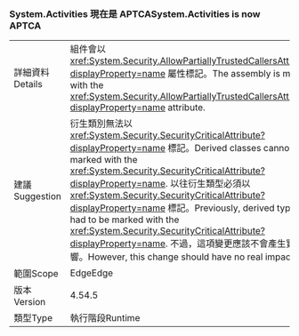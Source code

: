 ### <a name="systemactivities-is-now-aptca"></a><span data-ttu-id="e8cec-101">System.Activities 現在是 APTCA</span><span class="sxs-lookup"><span data-stu-id="e8cec-101">System.Activities is now APTCA</span></span>

|   |   |
|---|---|
|<span data-ttu-id="e8cec-102">詳細資料</span><span class="sxs-lookup"><span data-stu-id="e8cec-102">Details</span></span>|<span data-ttu-id="e8cec-103">組件會以 <xref:System.Security.AllowPartiallyTrustedCallersAttribute?displayProperty=name> 屬性標記。</span><span class="sxs-lookup"><span data-stu-id="e8cec-103">The assembly is marked with the <xref:System.Security.AllowPartiallyTrustedCallersAttribute?displayProperty=name> attribute.</span></span>|
|<span data-ttu-id="e8cec-104">建議</span><span class="sxs-lookup"><span data-stu-id="e8cec-104">Suggestion</span></span>|<span data-ttu-id="e8cec-105">衍生類別無法以 <xref:System.Security.SecurityCriticalAttribute?displayProperty=name> 標記。</span><span class="sxs-lookup"><span data-stu-id="e8cec-105">Derived classes cannot be marked with the <xref:System.Security.SecurityCriticalAttribute?displayProperty=name>.</span></span> <span data-ttu-id="e8cec-106">以往衍生類型必須以 <xref:System.Security.SecurityCriticalAttribute?displayProperty=name> 標記。</span><span class="sxs-lookup"><span data-stu-id="e8cec-106">Previously, derived types had to be marked with the <xref:System.Security.SecurityCriticalAttribute?displayProperty=name>.</span></span> <span data-ttu-id="e8cec-107">不過，這項變更應該不會產生實際影響。</span><span class="sxs-lookup"><span data-stu-id="e8cec-107">However, this change should have no real impact.</span></span>|
|<span data-ttu-id="e8cec-108">範圍</span><span class="sxs-lookup"><span data-stu-id="e8cec-108">Scope</span></span>|<span data-ttu-id="e8cec-109">Edge</span><span class="sxs-lookup"><span data-stu-id="e8cec-109">Edge</span></span>|
|<span data-ttu-id="e8cec-110">版本</span><span class="sxs-lookup"><span data-stu-id="e8cec-110">Version</span></span>|<span data-ttu-id="e8cec-111">4.5</span><span class="sxs-lookup"><span data-stu-id="e8cec-111">4.5</span></span>|
|<span data-ttu-id="e8cec-112">類型</span><span class="sxs-lookup"><span data-stu-id="e8cec-112">Type</span></span>|<span data-ttu-id="e8cec-113">執行階段</span><span class="sxs-lookup"><span data-stu-id="e8cec-113">Runtime</span></span>|

